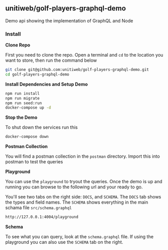 ## unitiweb/golf-players-graphql-demo
Demo api showing the implementation of GraphQL and Node

### Install

**Clone Repo**

First you need to clone the repo. Open a terminal and `cd` to the location you want to store, then run the command below

```bash
git clone git@github.com:unitiweb/golf-players-graphql-demo.git
cd golf-players-graphql-demo
```

**Install Dependencies and Setup Demo**

```bash
npm run install
npm run migrate
npm run seed:run
docker-compose up -d
```

**Stop the Demo**

To shut down the services run this

```bash
docker-compose down
```

**Postman Collection**

You will find a postman collection in the `postman` directory. Import this into postman to test the queries

**Playground**

You can use the `playground` to tryout the queries. Once the demo is up and running you can browse to the following 
url and your ready to go.

You'll see two tabs on the right side: `DOCS`, and `SCHEMA`. The `DOCS` tab shows the types and field names. The `SCHEMA` 
shows everything in the main schama file `src/schema.graphql`

```bash
http://127.0.0.1:4004/playground
```

**Schema**

To see what you can query, look at the `schema.graphql` file. If using the playground you can also use the `SCHEMA` 
tab on the right.
